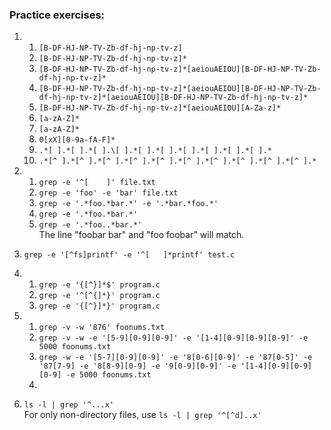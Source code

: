 ### Practice exercises:

1.  1.  `[B-DF-HJ-NP-TV-Zb-df-hj-np-tv-z]`
    2.  `[B-DF-HJ-NP-TV-Zb-df-hj-np-tv-z]*`
    3.  `[B-DF-HJ-NP-TV-Zb-df-hj-np-tv-z]*[aeiouAEIOU][B-DF-HJ-NP-TV-Zb-df-hj-np-tv-z]*`
    4.  `[B-DF-HJ-NP-TV-Zb-df-hj-np-tv-z]*[aeiouAEIOU][B-DF-HJ-NP-TV-Zb-df-hj-np-tv-z]*[aeiouAEIOU][B-DF-HJ-NP-TV-Zb-df-hj-np-tv-z]*`
    5.  `[B-DF-HJ-NP-TV-Zb-df-hj-np-tv-z]*[aeiouAEIOU][A-Za-z]*`
    6.  `[a-zA-Z]*`
    7.  `[a-zA-Z]*`
    8.  `0[xX][0-9a-fA-F]*`
    9.  `.*[ ].*[ ].*[ ].\[ ].*[ ].*[ ].*[ ].*[ ].*[ ].*[ ].*`
    10. `.*[^ ].*[^ ].*[^ ].*[^ ].*[^ ].*[^ ].*[^ ].*[^ ].*[^ ].*[^ ].*`

2.  1.  `grep -e '^[    ]' file.txt`
    2.  `grep -e 'foo' -e 'bar' file.txt`
    3.  `grep -e '.*foo.*bar.*' -e '.*bar.*foo.*'`
    4.  `grep -e '.*foo.*bar.*'`
    5.  `grep -e '.*foo..*bar.*'`   
        The line "foobar bar" and "foo foobar" will match.  

3.  `grep -e '[^fs]printf' -e '^[   ]*printf' test.c`

4.  1.  `grep -e '{[^}]*$' program.c`
    2.  `grep -e '^[^{]*}' program.c`
    3.  `grep -e '{[^}]*}' program.c`

5.  1.  `grep -v -w '876' foonums.txt`
    2.  `grep -v -w -e '[5-9][0-9][0-9]' -e '[1-4][0-9][0-9][0-9]' -e 5000 foonums.txt`
    3.  `grep -w -e '[5-7][0-9][0-9]' -e '8[0-6][0-9]' -e '87[0-5]' -e '87[7-9] -e '8[8-9][0-9] -e '9[0-9][0-9]' -e '[1-4][0-9][0-9][0-9] -e 5000 foonums.txt`
    4.  

6.  `ls -l | grep '^...x'`  
    For only non-directory files, use `ls -l | grep '^[^d]..x'`

